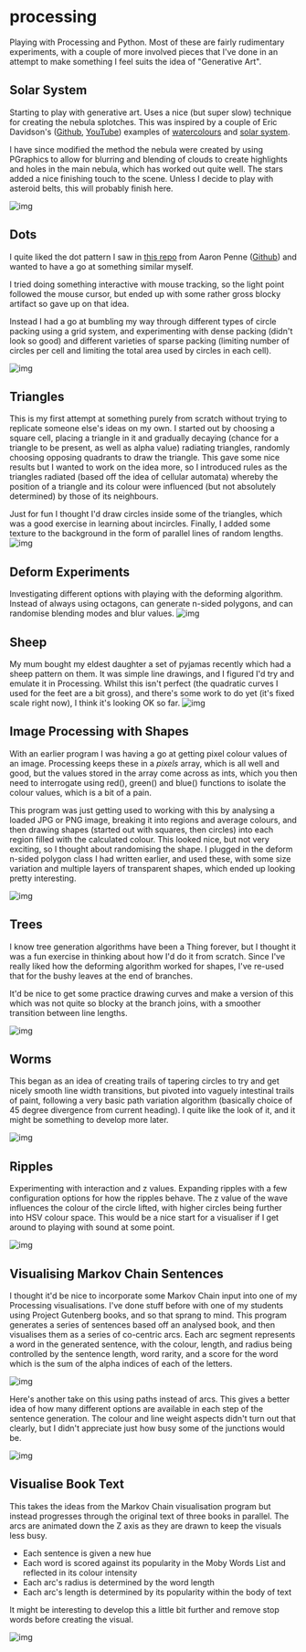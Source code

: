 # processing
Playing with Processing and Python. Most of these are fairly rudimentary experiments, with a couple of more involved pieces that I've done in an attempt to make something I feel suits the idea of "Generative Art".

## Solar System
Starting to play with generative art. Uses a nice (but super slow) technique for creating the nebula splotches. This was inspired by a couple of Eric Davidson's ([Github](https://github.com/erdavids), [YouTube](https://www.youtube.com/channel/UCUrmX3SvpPerq-KAfGBrgGQ)) examples of [watercolours](https://github.com/erdavids/WatercolorClouds) and [solar system](https://github.com/erdavids/Generative-Space-System).

I have since modified the method the nebula were created by using PGraphics to allow for blurring and blending of clouds to create highlights and holes in the main nebula, which has worked out quite well. The stars added a nice finishing touch to the scene. Unless I decide to play with asteroid belts, this will probably finish here.

![img](pics/solar_system_74.png)

## Dots
I quite liked the dot pattern I saw in [this repo](https://github.com/aaronpenne/generative_art/tree/master/dots) from Aaron Penne ([Github](https://github.com/aaronpenne)) and wanted to have a go at something similar myself.

I tried doing something interactive with mouse tracking, so the light point followed the mouse cursor, but ended up with some rather gross blocky artifact so gave up on that idea.

Instead I had a go at bumbling my way through different types of circle packing using a grid system, and experimenting with dense packing (didn't look so good) and different varieties of sparse packing (limiting number of circles per cell and limiting the total area used by circles in each cell).

![img](pics/dots.png)

## Triangles
This is my first attempt at something purely from scratch without trying to replicate someone else's ideas on my own. I started out by choosing a square cell, placing a triangle in it and gradually decaying (chance for a triangle to be present, as well as alpha value) radiating triangles, randomly choosing opposing quadrants to draw the triangle. This gave some nice results but I wanted to work on the idea more, so I introduced rules as the triangles radiated (based off the idea of cellular automata) whereby the position of a triangle and its colour were influenced (but not absolutely determined) by those of its neighbours.

Just for fun I thought I'd draw circles inside some of the triangles, which was a good exercise in learning about incircles. Finally, I added some texture to the background in the form of parallel lines of random lengths.
![img](pics/tri10.png)

## Deform Experiments
Investigating different options with playing with the deforming algorithm. Instead of always using octagons, can generate n-sided polygons, and can randomise blending modes and blur values.
![img](pics/deform_exp.png)

## Sheep
My mum bought my eldest daughter a set of pyjamas recently which had a sheep pattern on them. It was simple line drawings, and I figured I'd try and emulate it in Processing. Whilst this isn't perfect (the quadratic curves I used for the feet are a bit gross), and there's some work to do yet (it's fixed scale right now), I think it's looking OK so far.
![img](pics/sheeps.png)

## Image Processing with Shapes
With an earlier program I was having a go at getting pixel colour values of an image. Processing keeps these in a *pixels* array, which is all well and good, but the values stored in the array come across as ints, which you then need to interrogate using red(), green() and blue() functions to isolate the colour values, which is a bit of a pain.

This program was just getting used to working with this by analysing a loaded JPG or PNG image, breaking it into regions and average colours, and then drawing shapes (started out with squares, then circles) into each region filled with the calculated colour. This looked nice, but not very exciting, so I thought about randomising the shape. I plugged in the deform n-sided polygon class I had written earlier, and used these, with some size variation and multiple layers of transparent shapes, which ended up looking pretty interesting.

![img](pics/carton_enc.gif)

## Trees
I know tree generation algorithms have been a Thing forever, but I thought it was a fun exercise in thinking about how I'd do it from scratch. Since I've really liked how the deforming algorithm worked for shapes, I've re-used that for the bushy leaves at the end of branches.

It'd be nice to get some practice drawing curves and make a version of this which was not quite so blocky at the branch joins, with a smoother transition between line lengths.

![img](pics/trees.png)

## Worms
This began as an idea of creating trails of tapering circles to try and get nicely smooth line width transitions, but pivoted into vaguely intestinal trails of paint, following a very basic path variation algorithm (basically choice of 45 degree divergence from current heading). I quite like the look of it, and it might be something to develop more later.

![img](pics/worms.png)

## Ripples
Experimenting with interaction and z values. Expanding ripples with a few configuration options for how the ripples behave. The z value of the wave influences the colour of the circle lifted, with higher circles being further into HSV colour space. This would be a nice start for a visualiser if I get around to playing with sound at some point.

![img](pics/ripples.gif)

## Visualising Markov Chain Sentences
I thought it'd be nice to incorporate some Markov Chain input into one of my Processing visualisations. I've done stuff before with one of my students using Project Gutenberg books, and so that sprang to mind. This program generates a series of sentences based off an analysed book, and then visualises them as a series of co-centric arcs. Each arc segment represents a word in the generated sentence, with the colour, length, and radius being controlled by the sentence length, word rarity, and a score for the word which is the sum of the alpha indices of each of the letters.

![img](pics/markov.png)

Here's another take on this using paths instead of arcs. This gives a better idea of how many different options are available in each step of the sentence generation. The colour and line weight aspects didn't turn out that clearly, but I didn't appreciate just how busy some of the junctions would be.

![img](pics/markov_paths.png)

## Visualise Book Text
This takes the ideas from the Markov Chain visualisation program but instead progresses through the original text of three books in parallel. The arcs are animated down the Z axis as they are drawn to keep the visuals less busy.
- Each sentence is given a new hue
- Each word is scored against its popularity in the Moby Words List and reflected in its colour intensity
- Each arc's radius is determined by the word length
- Each arc's length is determined by its popularity within the body of text

It might be interesting to develop this a little bit further and remove stop words before creating the visual.

![img](pics/visualise.png)